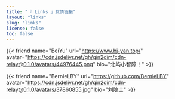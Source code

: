 ```yaml
---
title: "『 Links 』友情链接"
layout: "links"
slug: "links"
license: false
toc: false
---
```


<!-- 此处为了正常演示添加反斜杠防止转译。 -->

{\{< friend name="BeiYu" url="https://www.bj-yan.top/" avatar="https://cdn.jsdelivr.net/gh/qin2dim/cdn-relay@0.1.0/avatars/44976445.png" bio="北屿小智障！" >}}

{\{< friend name="BernieLBY" url="https://github.com/BernieLBY" avatar="https://cdn.jsdelivr.net/gh/qin2dim/cdn-relay@0.1.0/avatars/37860855.jpg" bio="刘院士" >}}
